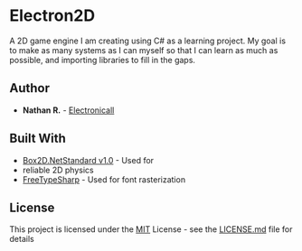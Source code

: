 # Electron2D

A 2D game engine I am creating using C# as a learning project. My goal is to make as many systems as
I can myself so that I can learn as much as possible, and importing libraries to fill in the gaps.

## Author

  - **Nathan R.** -
    [Electronicall](https://github.com/Electronicall)

## Built With

  - [Box2D.NetStandard v1.0](https://github.com/codingben/box2d-netstandard/tree/v1.0) - Used for
  - reliable 2D physics
  - [FreeTypeSharp](https://github.com/ryancheung/FreeTypeSharp) - Used for font rasterization

## License

This project is licensed under the [MIT](LICENSE.md) License - see the [LICENSE.md](LICENSE.md) file
for details
